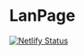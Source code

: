 # LanPage
[![Netlify Status](https://api.netlify.com/api/v1/badges/31754f06-0fac-45c0-b5ef-86e15fbd490b/deploy-status)](https://app.netlify.com/sites/myrap/deploys)
